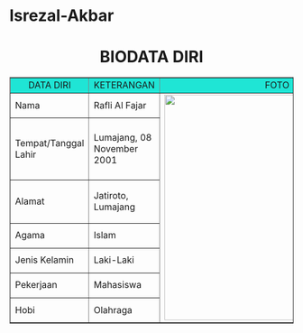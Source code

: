 # Isrezal-Akbar


<html>
<!DOCTYPE html>
<html>
<head>
<title>Cara Membuat Tabel Biodata Diri dengan HTML</title>
</head>
<body> 
<h1 align="center">BIODATA DIRI</h1>
<table border="1" cellspacing="0" cellpadding="5" align="center" width="800">
<tr align="center" bgcolor="#1fe5d5">
<td width="200">DATA DIRI</td>
<td width="400">KETERANGAN</td>
<td width="200">FOTO</td>
</tr>
<tr>
<td>Nama</td>
<td>Rafli Al Fajar</td>
<td rowspan="7"><img src="riski.jpeg" width="400"></td>
</tr>
<tr>
<td>Tempat/Tanggal Lahir</td>
<td>Lumajang, 08 November 2001</td> 
</tr>
<tr>
<td>Alamat</td>
<td>Jatiroto, Lumajang</td>
</tr>
<tr>
<td>Agama</td>
<td>Islam</td>
</tr>
<tr>
<td>Jenis Kelamin</td>
<td>Laki-Laki</td>
</tr>
<tr>
<td>Pekerjaan</td>
<td>Mahasiswa</td>
</tr>
<tr>
<td>Hobi</td>
<td>Olahraga</td>
</tr>
</table>
</body>
</html>
</html>
